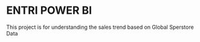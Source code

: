 # ENTRI POWER BI

This project is for understanding the sales trend based on Global Sperstore Data 

